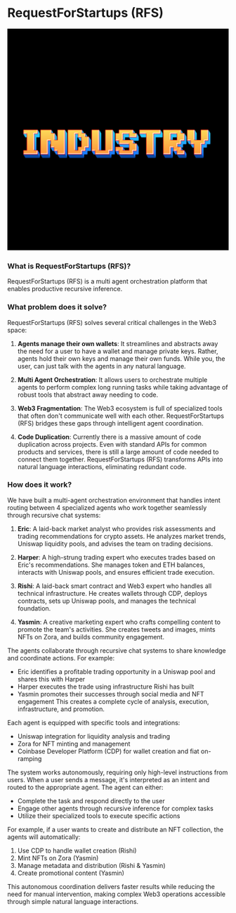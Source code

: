 # RequestForStartups (RFS)

![RequestForStartups (RFS)](./frontend/public/logo.png)

### What is RequestForStartups (RFS)?

RequestForStartups (RFS) is a multi agent orchestration platform that enables productive recursive inference.

### What problem does it solve?

RequestForStartups (RFS) solves several critical challenges in the Web3 space:

1. **Agents manage their own wallets**: It streamlines and abstracts away the need for a user to have a wallet and manage private keys. Rather, agents hold their own keys and manage their own funds. While you, the user, can just talk with the agents in any natural language.

2. **Multi Agent Orchestration**: It allows users to orchestrate multiple agents to perform complex long running tasks while taking advantage of robust tools that abstract away needing to code.

3. **Web3 Fragmentation**: The Web3 ecosystem is full of specialized tools that often don't communicate well with each other. RequestForStartups (RFS) bridges these gaps through intelligent agent coordination.

4. **Code Duplication**: Currently there is a massive amount of code duplication across projects. Even with standard APIs for common products and services, there is still a large amount of code needed to connect them together. RequestForStartups (RFS) transforms APIs into natural language interactions, eliminating redundant code.

### How does it work?

We have built a multi-agent orchestration environment that handles intent routing between 4 specialized agents who work together seamlessly through recursive chat systems:

1. **Eric**: A laid-back market analyst who provides risk assessments and trading recommendations for crypto assets. He analyzes market trends, Uniswap liquidity pools, and advises the team on trading decisions.

2. **Harper**: A high-strung trading expert who executes trades based on Eric's recommendations. She manages token and ETH balances, interacts with Uniswap pools, and ensures efficient trade execution.

3. **Rishi**: A laid-back smart contract and Web3 expert who handles all technical infrastructure. He creates wallets through CDP, deploys contracts, sets up Uniswap pools, and manages the technical foundation.

4. **Yasmin**: A creative marketing expert who crafts compelling content to promote the team's activities. She creates tweets and images, mints NFTs on Zora, and builds community engagement.

The agents collaborate through recursive chat systems to share knowledge and coordinate actions. For example:
- Eric identifies a profitable trading opportunity in a Uniswap pool and shares this with Harper
- Harper executes the trade using infrastructure Rishi has built
- Yasmin promotes their successes through social media and NFT engagement
This creates a complete cycle of analysis, execution, infrastructure, and promotion.

Each agent is equipped with specific tools and integrations:
- Uniswap integration for liquidity analysis and trading
- Zora for NFT minting and management
- Coinbase Developer Platform (CDP) for wallet creation and fiat on-ramping

The system works autonomously, requiring only high-level instructions from users. When a user sends a message, it's interpreted as an intent and routed to the appropriate agent. The agent can either:
- Complete the task and respond directly to the user
- Engage other agents through recursive inference for complex tasks
- Utilize their specialized tools to execute specific actions

For example, if a user wants to create and distribute an NFT collection, the agents will automatically:
1. Use CDP to handle wallet creation (Rishi)
2. Mint NFTs on Zora (Yasmin)
3. Manage metadata and distribution (Rishi & Yasmin)
4. Create promotional content (Yasmin)

This autonomous coordination delivers faster results while reducing the need for manual intervention, making complex Web3 operations accessible through simple natural language interactions.
